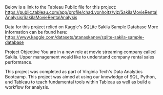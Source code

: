 Below is a link to the Tableau Public file for this project:
https://public.tableau.com/app/profile/chad.vonholtz/viz/SakilaMovieRentalAnalysis/SakilaMovieRentalAnalysis

Data for this project relied on Kaggle's SQLite Sakila Sample Database 
More information can be found here: https://www.kaggle.com/datasets/atanaskanev/sqlite-sakila-sample-database

Project Objective 
You are in a new role at movie streaming company called Sakila. Upper management would like to understand company rental sales performance.

This project was completed as part of Virginia Tech's Data Analytics Bootcamp. 
This project was aimed at using our knowledge of SQL, Python, and Tableau to teach fundamental tools within Tableau as well as build a workflow for analysis.
